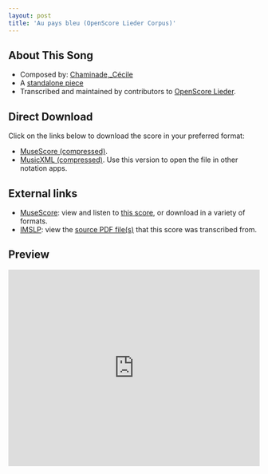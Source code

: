 ```yaml
---
layout: post
title: 'Au pays bleu (OpenScore Lieder Corpus)'
---
```


## About This Song

- Composed by: [Chaminade,_Cécile](https://fourscoreandmore.org/openscore/lieder/Chaminade,_Cécile)
- A [standalone piece](https://fourscoreandmore.org/openscore/lieder/Chaminade,_Cécile/_)
- Transcribed and maintained by contributors to [OpenScore Lieder].

[OpenScore Lieder]: https://musescore.com/openscore-lieder-corpus

## Direct Download

Click on the links below to download the score in your preferred format:
- [MuseScore (compressed)](https://github.com/openscore/lieder/blob/main/scores/Chaminade,_Cécile/_/Au_pays_bleu/lc6261607.mscz?raw=true).
- [MusicXML (compressed)](https://github.com/openscore/lieder/blob/main/scores/Chaminade,_Cécile/_/Au_pays_bleu/lc6261607.mxl?raw=true). Use this version to open the file in other notation apps.

## External links

- [MuseScore]: view and listen to [this score][MuseScore], or download in a variety of formats.
- [IMSLP]: view the [source PDF file(s)][IMSLP] that this score was transcribed from.

[MuseScore]: https://musescore.com/score/6261607
[IMSLP]: https://imslp.org/wiki/Special:ReverseLookup/154300

## Preview

<iframe width="100%" height="394" src="https://musescore.com/openscore-lieder-corpus/scores/6261607/embed" frameborder="0" allowfullscreen allow="autoplay; fullscreen"></iframe>
